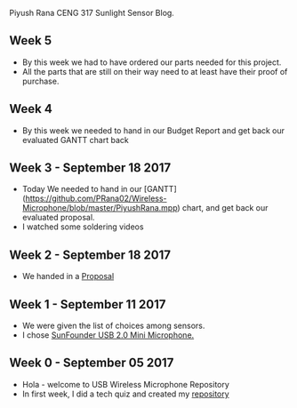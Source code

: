 Piyush Rana CENG 317 Sunlight Sensor Blog.

## Week 5
* By this week we had to have ordered our parts needed for this project. 
* All the parts that are still on their way need to at least have their proof of purchase.

## Week 4
* By this week we needed to hand in our Budget Report and get back our evaluated GANTT chart back

## Week 3  -  September 18 2017
* Today We needed to hand in our [GANTT] (https://github.com/PRana02/Wireless-Microphone/blob/master/PiyushRana.mpp) chart, and get back our evaluated proposal.
* I watched some soldering videos

## Week 2  -  September 18 2017
* We handed in a [Proposal](https://github.com/PRana02/Wireless-Microphone/blob/master/ProposalContent.xlsx)

## Week 1  -  September 11 2017
* We were given the list of choices among sensors.
* I chose [SunFounder USB 2.0 Mini Microphone.](https://www.amazon.ca/SunFounder-Microphone-Raspberry-Recognition-Software/dp/B01KLRBHGM/)

## Week 0  -  September 05 2017  
* Hola - welcome to USB Wireless Microphone Repository
* In first week, I did a tech quiz and created my [repository](https://github.com/PRana02/Wireless-Microphone) 


